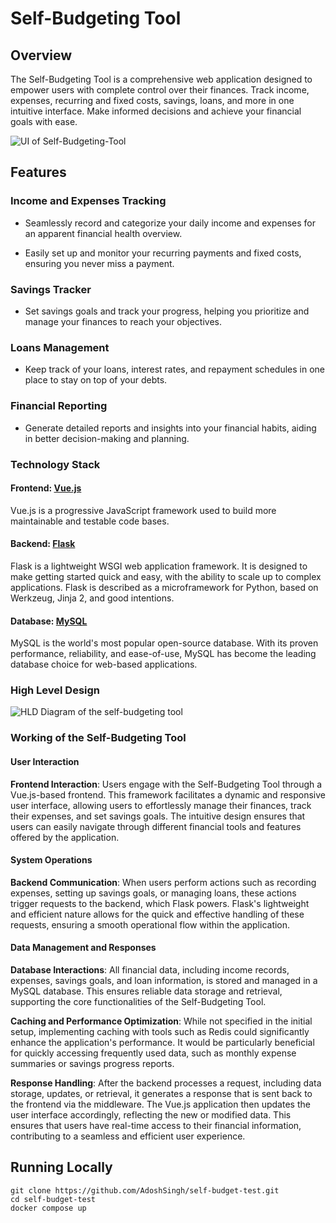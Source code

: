 # Self-Budgeting Tool

## Overview
The Self-Budgeting Tool is a comprehensive web application designed to empower users with complete control over their finances. Track income, expenses, recurring and fixed costs, savings, loans, and more in one intuitive interface. Make informed decisions and achieve your financial goals with ease.

![UI of Self-Budgeting-Tool](https://github.com/PrathamSikka24/self-budgeting-tool/assets/116445216/37141fd4-21af-418f-afce-1cdf57583feb)

## Features

### Income and Expenses Tracking
- Seamlessly record and categorize your daily income and expenses for an apparent financial health overview.


- Easily set up and monitor your recurring payments and fixed costs, ensuring you never miss a payment.

### Savings Tracker
- Set savings goals and track your progress, helping you prioritize and manage your finances to reach your objectives.

### Loans Management
- Keep track of your loans, interest rates, and repayment schedules in one place to stay on top of your debts.

### Financial Reporting
- Generate detailed reports and insights into your financial habits, aiding in better decision-making and planning.

### Technology Stack

#### Frontend: [Vue.js](https://vuejs.org/)
Vue.js is a progressive JavaScript framework used to build more maintainable and testable code bases.

#### Backend: [Flask](https://palletsprojects.com/p/flask/)
Flask is a lightweight WSGI web application framework. It is designed to make getting started quick and easy, with the ability to scale up to complex applications. Flask is described as a microframework for Python, based on Werkzeug, Jinja 2, and good intentions.

#### Database: [MySQL](https://www.mysql.com/)
MySQL is the world's most popular open-source database. With its proven performance, reliability, and ease-of-use, MySQL has become the leading database choice for web-based applications.

### High Level Design 

![HLD Diagram of the self-budgeting tool](https://github.com/PrathamSikka24/self-budgeting-tool/assets/116445216/cdf5db87-2f1c-4952-938b-59b0ad98ae40)

### Working of the Self-Budgeting Tool

#### User Interaction

**Frontend Interaction**: Users engage with the Self-Budgeting Tool through a Vue.js-based frontend. This framework facilitates a dynamic and responsive user interface, allowing users to effortlessly manage their finances, track their expenses, and set savings goals. The intuitive design ensures that users can easily navigate through different financial tools and features offered by the application.

#### System Operations

**Backend Communication**: When users perform actions such as recording expenses, setting up savings goals, or managing loans, these actions trigger requests to the backend, which Flask powers. Flask's lightweight and efficient nature allows for the quick and effective handling of these requests, ensuring a smooth operational flow within the application.

#### Data Management and Responses

**Database Interactions**: All financial data, including income records, expenses, savings goals, and loan information, is stored and managed in a MySQL database. This ensures reliable data storage and retrieval, supporting the core functionalities of the Self-Budgeting Tool.

**Caching and Performance Optimization**: While not specified in the initial setup, implementing caching with tools such as Redis could significantly enhance the application's performance. It would be particularly beneficial for quickly accessing frequently used data, such as monthly expense summaries or savings progress reports.

**Response Handling**: After the backend processes a request, including data storage, updates, or retrieval, it generates a response that is sent back to the frontend via the middleware. The Vue.js application then updates the user interface accordingly, reflecting the new or modified data. This ensures that users have real-time access to their financial information, contributing to a seamless and efficient user experience.

## Running Locally
```
git clone https://github.com/AdoshSingh/self-budget-test.git 
cd self-budget-test
docker compose up
```

